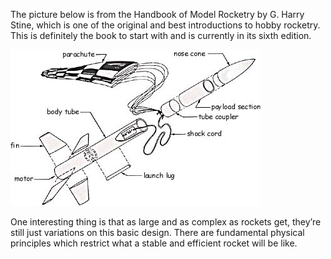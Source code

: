 The picture below is from the Handbook of Model Rocketry by G. Harry Stine, which is one of the original and best introductions to hobby rocketry. This is definitely the book to start with and is currently in its sixth edition.

![](/images/rocketparts.jpg)

One interesting thing is that as large and as complex as rockets get, they’re still just variations on this basic design. There are fundamental physical principles which restrict what a stable and efficient rocket will be like.

